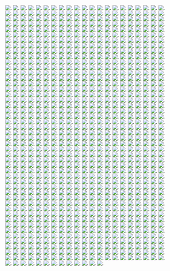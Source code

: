 <img src='https://jack-1.darkmash.repl.co/0' alt='.' />
<img src='https://jack-1.darkmash.repl.co/1' alt='.' />
<img src='https://jack-1.darkmash.repl.co/2' alt='.' />
<img src='https://jack-1.darkmash.repl.co/3' alt='.' />
<img src='https://jack-1.darkmash.repl.co/4' alt='.' />
<img src='https://jack-1.darkmash.repl.co/5' alt='.' />
<img src='https://jack-1.darkmash.repl.co/6' alt='.' />
<img src='https://jack-1.darkmash.repl.co/7' alt='.' />
<img src='https://jack-1.darkmash.repl.co/8' alt='.' />
<img src='https://jack-1.darkmash.repl.co/9' alt='.' />
<img src='https://jack-1.darkmash.repl.co/10' alt='.' />
<img src='https://jack-1.darkmash.repl.co/11' alt='.' />
<img src='https://jack-1.darkmash.repl.co/12' alt='.' />
<img src='https://jack-1.darkmash.repl.co/13' alt='.' />
<img src='https://jack-1.darkmash.repl.co/14' alt='.' />
<img src='https://jack-1.darkmash.repl.co/15' alt='.' />
<img src='https://jack-1.darkmash.repl.co/16' alt='.' />
<img src='https://jack-1.darkmash.repl.co/17' alt='.' />
<img src='https://jack-1.darkmash.repl.co/18' alt='.' />
<img src='https://jack-1.darkmash.repl.co/19' alt='.' />
<img src='https://jack-1.darkmash.repl.co/20' alt='.' />
<img src='https://jack-1.darkmash.repl.co/21' alt='.' />
<img src='https://jack-1.darkmash.repl.co/22' alt='.' />
<img src='https://jack-1.darkmash.repl.co/23' alt='.' />
<img src='https://jack-1.darkmash.repl.co/24' alt='.' />
<img src='https://jack-1.darkmash.repl.co/25' alt='.' />
<img src='https://jack-1.darkmash.repl.co/26' alt='.' />
<img src='https://jack-1.darkmash.repl.co/27' alt='.' />
<img src='https://jack-1.darkmash.repl.co/28' alt='.' />
<img src='https://jack-1.darkmash.repl.co/29' alt='.' />
<img src='https://jack-1.darkmash.repl.co/30' alt='.' />
<img src='https://jack-1.darkmash.repl.co/31' alt='.' />
<img src='https://jack-1.darkmash.repl.co/32' alt='.' />
<img src='https://jack-1.darkmash.repl.co/33' alt='.' />
<img src='https://jack-1.darkmash.repl.co/34' alt='.' />
<img src='https://jack-1.darkmash.repl.co/35' alt='.' />
<img src='https://jack-1.darkmash.repl.co/36' alt='.' />
<img src='https://jack-1.darkmash.repl.co/37' alt='.' />
<img src='https://jack-1.darkmash.repl.co/38' alt='.' />
<img src='https://jack-1.darkmash.repl.co/39' alt='.' />
<img src='https://jack-1.darkmash.repl.co/40' alt='.' />
<img src='https://jack-1.darkmash.repl.co/41' alt='.' />
<img src='https://jack-1.darkmash.repl.co/42' alt='.' />
<img src='https://jack-1.darkmash.repl.co/43' alt='.' />
<img src='https://jack-1.darkmash.repl.co/44' alt='.' />
<img src='https://jack-1.darkmash.repl.co/45' alt='.' />
<img src='https://jack-1.darkmash.repl.co/46' alt='.' />
<img src='https://jack-1.darkmash.repl.co/47' alt='.' />
<img src='https://jack-1.darkmash.repl.co/48' alt='.' />
<img src='https://jack-1.darkmash.repl.co/49' alt='.' />
<img src='https://jack-1.darkmash.repl.co/50' alt='.' />
<img src='https://jack-1.darkmash.repl.co/51' alt='.' />
<img src='https://jack-1.darkmash.repl.co/52' alt='.' />
<img src='https://jack-1.darkmash.repl.co/53' alt='.' />
<img src='https://jack-1.darkmash.repl.co/54' alt='.' />
<img src='https://jack-1.darkmash.repl.co/55' alt='.' />
<img src='https://jack-1.darkmash.repl.co/56' alt='.' />
<img src='https://jack-1.darkmash.repl.co/57' alt='.' />
<img src='https://jack-1.darkmash.repl.co/58' alt='.' />
<img src='https://jack-1.darkmash.repl.co/59' alt='.' />
<img src='https://jack-1.darkmash.repl.co/60' alt='.' />
<img src='https://jack-1.darkmash.repl.co/61' alt='.' />
<img src='https://jack-1.darkmash.repl.co/62' alt='.' />
<img src='https://jack-1.darkmash.repl.co/63' alt='.' />
<img src='https://jack-1.darkmash.repl.co/64' alt='.' />
<img src='https://jack-1.darkmash.repl.co/65' alt='.' />
<img src='https://jack-1.darkmash.repl.co/66' alt='.' />
<img src='https://jack-1.darkmash.repl.co/67' alt='.' />
<img src='https://jack-1.darkmash.repl.co/68' alt='.' />
<img src='https://jack-1.darkmash.repl.co/69' alt='.' />
<img src='https://jack-1.darkmash.repl.co/70' alt='.' />
<img src='https://jack-1.darkmash.repl.co/71' alt='.' />
<img src='https://jack-1.darkmash.repl.co/72' alt='.' />
<img src='https://jack-1.darkmash.repl.co/73' alt='.' />
<img src='https://jack-1.darkmash.repl.co/74' alt='.' />
<img src='https://jack-1.darkmash.repl.co/75' alt='.' />
<img src='https://jack-1.darkmash.repl.co/76' alt='.' />
<img src='https://jack-1.darkmash.repl.co/77' alt='.' />
<img src='https://jack-1.darkmash.repl.co/78' alt='.' />
<img src='https://jack-1.darkmash.repl.co/79' alt='.' />
<img src='https://jack-1.darkmash.repl.co/80' alt='.' />
<img src='https://jack-1.darkmash.repl.co/81' alt='.' />
<img src='https://jack-1.darkmash.repl.co/82' alt='.' />
<img src='https://jack-1.darkmash.repl.co/83' alt='.' />
<img src='https://jack-1.darkmash.repl.co/84' alt='.' />
<img src='https://jack-1.darkmash.repl.co/85' alt='.' />
<img src='https://jack-1.darkmash.repl.co/86' alt='.' />
<img src='https://jack-1.darkmash.repl.co/87' alt='.' />
<img src='https://jack-1.darkmash.repl.co/88' alt='.' />
<img src='https://jack-1.darkmash.repl.co/89' alt='.' />
<img src='https://jack-1.darkmash.repl.co/90' alt='.' />
<img src='https://jack-1.darkmash.repl.co/91' alt='.' />
<img src='https://jack-1.darkmash.repl.co/92' alt='.' />
<img src='https://jack-1.darkmash.repl.co/93' alt='.' />
<img src='https://jack-1.darkmash.repl.co/94' alt='.' />
<img src='https://jack-1.darkmash.repl.co/95' alt='.' />
<img src='https://jack-1.darkmash.repl.co/96' alt='.' />
<img src='https://jack-1.darkmash.repl.co/97' alt='.' />
<img src='https://jack-1.darkmash.repl.co/98' alt='.' />
<img src='https://jack-1.darkmash.repl.co/99' alt='.' />
<img src='https://jack-1.darkmash.repl.co/100' alt='.' />
<img src='https://jack-1.darkmash.repl.co/101' alt='.' />
<img src='https://jack-1.darkmash.repl.co/102' alt='.' />
<img src='https://jack-1.darkmash.repl.co/103' alt='.' />
<img src='https://jack-1.darkmash.repl.co/104' alt='.' />
<img src='https://jack-1.darkmash.repl.co/105' alt='.' />
<img src='https://jack-1.darkmash.repl.co/106' alt='.' />
<img src='https://jack-1.darkmash.repl.co/107' alt='.' />
<img src='https://jack-1.darkmash.repl.co/108' alt='.' />
<img src='https://jack-1.darkmash.repl.co/109' alt='.' />
<img src='https://jack-1.darkmash.repl.co/110' alt='.' />
<img src='https://jack-1.darkmash.repl.co/111' alt='.' />
<img src='https://jack-1.darkmash.repl.co/112' alt='.' />
<img src='https://jack-1.darkmash.repl.co/113' alt='.' />
<img src='https://jack-1.darkmash.repl.co/114' alt='.' />
<img src='https://jack-1.darkmash.repl.co/115' alt='.' />
<img src='https://jack-1.darkmash.repl.co/116' alt='.' />
<img src='https://jack-1.darkmash.repl.co/117' alt='.' />
<img src='https://jack-1.darkmash.repl.co/118' alt='.' />
<img src='https://jack-1.darkmash.repl.co/119' alt='.' />
<img src='https://jack-1.darkmash.repl.co/120' alt='.' />
<img src='https://jack-1.darkmash.repl.co/121' alt='.' />
<img src='https://jack-1.darkmash.repl.co/122' alt='.' />
<img src='https://jack-1.darkmash.repl.co/123' alt='.' />
<img src='https://jack-1.darkmash.repl.co/124' alt='.' />
<img src='https://jack-1.darkmash.repl.co/125' alt='.' />
<img src='https://jack-1.darkmash.repl.co/126' alt='.' />
<img src='https://jack-1.darkmash.repl.co/127' alt='.' />
<img src='https://jack-1.darkmash.repl.co/128' alt='.' />
<img src='https://jack-1.darkmash.repl.co/129' alt='.' />
<img src='https://jack-1.darkmash.repl.co/130' alt='.' />
<img src='https://jack-1.darkmash.repl.co/131' alt='.' />
<img src='https://jack-1.darkmash.repl.co/132' alt='.' />
<img src='https://jack-1.darkmash.repl.co/133' alt='.' />
<img src='https://jack-1.darkmash.repl.co/134' alt='.' />
<img src='https://jack-1.darkmash.repl.co/135' alt='.' />
<img src='https://jack-1.darkmash.repl.co/136' alt='.' />
<img src='https://jack-1.darkmash.repl.co/137' alt='.' />
<img src='https://jack-1.darkmash.repl.co/138' alt='.' />
<img src='https://jack-1.darkmash.repl.co/139' alt='.' />
<img src='https://jack-1.darkmash.repl.co/140' alt='.' />
<img src='https://jack-1.darkmash.repl.co/141' alt='.' />
<img src='https://jack-1.darkmash.repl.co/142' alt='.' />
<img src='https://jack-1.darkmash.repl.co/143' alt='.' />
<img src='https://jack-1.darkmash.repl.co/144' alt='.' />
<img src='https://jack-1.darkmash.repl.co/145' alt='.' />
<img src='https://jack-1.darkmash.repl.co/146' alt='.' />
<img src='https://jack-1.darkmash.repl.co/147' alt='.' />
<img src='https://jack-1.darkmash.repl.co/148' alt='.' />
<img src='https://jack-1.darkmash.repl.co/149' alt='.' />
<img src='https://jack-1.darkmash.repl.co/150' alt='.' />
<img src='https://jack-1.darkmash.repl.co/151' alt='.' />
<img src='https://jack-1.darkmash.repl.co/152' alt='.' />
<img src='https://jack-1.darkmash.repl.co/153' alt='.' />
<img src='https://jack-1.darkmash.repl.co/154' alt='.' />
<img src='https://jack-1.darkmash.repl.co/155' alt='.' />
<img src='https://jack-1.darkmash.repl.co/156' alt='.' />
<img src='https://jack-1.darkmash.repl.co/157' alt='.' />
<img src='https://jack-1.darkmash.repl.co/158' alt='.' />
<img src='https://jack-1.darkmash.repl.co/159' alt='.' />
<img src='https://jack-1.darkmash.repl.co/160' alt='.' />
<img src='https://jack-1.darkmash.repl.co/161' alt='.' />
<img src='https://jack-1.darkmash.repl.co/162' alt='.' />
<img src='https://jack-1.darkmash.repl.co/163' alt='.' />
<img src='https://jack-1.darkmash.repl.co/164' alt='.' />
<img src='https://jack-1.darkmash.repl.co/165' alt='.' />
<img src='https://jack-1.darkmash.repl.co/166' alt='.' />
<img src='https://jack-1.darkmash.repl.co/167' alt='.' />
<img src='https://jack-1.darkmash.repl.co/168' alt='.' />
<img src='https://jack-1.darkmash.repl.co/169' alt='.' />
<img src='https://jack-1.darkmash.repl.co/170' alt='.' />
<img src='https://jack-1.darkmash.repl.co/171' alt='.' />
<img src='https://jack-1.darkmash.repl.co/172' alt='.' />
<img src='https://jack-1.darkmash.repl.co/173' alt='.' />
<img src='https://jack-1.darkmash.repl.co/174' alt='.' />
<img src='https://jack-1.darkmash.repl.co/175' alt='.' />
<img src='https://jack-1.darkmash.repl.co/176' alt='.' />
<img src='https://jack-1.darkmash.repl.co/177' alt='.' />
<img src='https://jack-1.darkmash.repl.co/178' alt='.' />
<img src='https://jack-1.darkmash.repl.co/179' alt='.' />
<img src='https://jack-1.darkmash.repl.co/180' alt='.' />
<img src='https://jack-1.darkmash.repl.co/181' alt='.' />
<img src='https://jack-1.darkmash.repl.co/182' alt='.' />
<img src='https://jack-1.darkmash.repl.co/183' alt='.' />
<img src='https://jack-1.darkmash.repl.co/184' alt='.' />
<img src='https://jack-1.darkmash.repl.co/185' alt='.' />
<img src='https://jack-1.darkmash.repl.co/186' alt='.' />
<img src='https://jack-1.darkmash.repl.co/187' alt='.' />
<img src='https://jack-1.darkmash.repl.co/188' alt='.' />
<img src='https://jack-1.darkmash.repl.co/189' alt='.' />
<img src='https://jack-1.darkmash.repl.co/190' alt='.' />
<img src='https://jack-1.darkmash.repl.co/191' alt='.' />
<img src='https://jack-1.darkmash.repl.co/192' alt='.' />
<img src='https://jack-1.darkmash.repl.co/193' alt='.' />
<img src='https://jack-1.darkmash.repl.co/194' alt='.' />
<img src='https://jack-1.darkmash.repl.co/195' alt='.' />
<img src='https://jack-1.darkmash.repl.co/196' alt='.' />
<img src='https://jack-1.darkmash.repl.co/197' alt='.' />
<img src='https://jack-1.darkmash.repl.co/198' alt='.' />
<img src='https://jack-1.darkmash.repl.co/199' alt='.' />
<img src='https://jack-1.darkmash.repl.co/200' alt='.' />
<img src='https://jack-1.darkmash.repl.co/201' alt='.' />
<img src='https://jack-1.darkmash.repl.co/202' alt='.' />
<img src='https://jack-1.darkmash.repl.co/203' alt='.' />
<img src='https://jack-1.darkmash.repl.co/204' alt='.' />
<img src='https://jack-1.darkmash.repl.co/205' alt='.' />
<img src='https://jack-1.darkmash.repl.co/206' alt='.' />
<img src='https://jack-1.darkmash.repl.co/207' alt='.' />
<img src='https://jack-1.darkmash.repl.co/208' alt='.' />
<img src='https://jack-1.darkmash.repl.co/209' alt='.' />
<img src='https://jack-1.darkmash.repl.co/210' alt='.' />
<img src='https://jack-1.darkmash.repl.co/211' alt='.' />
<img src='https://jack-1.darkmash.repl.co/212' alt='.' />
<img src='https://jack-1.darkmash.repl.co/213' alt='.' />
<img src='https://jack-1.darkmash.repl.co/214' alt='.' />
<img src='https://jack-1.darkmash.repl.co/215' alt='.' />
<img src='https://jack-1.darkmash.repl.co/216' alt='.' />
<img src='https://jack-1.darkmash.repl.co/217' alt='.' />
<img src='https://jack-1.darkmash.repl.co/218' alt='.' />
<img src='https://jack-1.darkmash.repl.co/219' alt='.' />
<img src='https://jack-1.darkmash.repl.co/220' alt='.' />
<img src='https://jack-1.darkmash.repl.co/221' alt='.' />
<img src='https://jack-1.darkmash.repl.co/222' alt='.' />
<img src='https://jack-1.darkmash.repl.co/223' alt='.' />
<img src='https://jack-1.darkmash.repl.co/224' alt='.' />
<img src='https://jack-1.darkmash.repl.co/225' alt='.' />
<img src='https://jack-1.darkmash.repl.co/226' alt='.' />
<img src='https://jack-1.darkmash.repl.co/227' alt='.' />
<img src='https://jack-1.darkmash.repl.co/228' alt='.' />
<img src='https://jack-1.darkmash.repl.co/229' alt='.' />
<img src='https://jack-1.darkmash.repl.co/230' alt='.' />
<img src='https://jack-1.darkmash.repl.co/231' alt='.' />
<img src='https://jack-1.darkmash.repl.co/232' alt='.' />
<img src='https://jack-1.darkmash.repl.co/233' alt='.' />
<img src='https://jack-1.darkmash.repl.co/234' alt='.' />
<img src='https://jack-1.darkmash.repl.co/235' alt='.' />
<img src='https://jack-1.darkmash.repl.co/236' alt='.' />
<img src='https://jack-1.darkmash.repl.co/237' alt='.' />
<img src='https://jack-1.darkmash.repl.co/238' alt='.' />
<img src='https://jack-1.darkmash.repl.co/239' alt='.' />
<img src='https://jack-1.darkmash.repl.co/240' alt='.' />
<img src='https://jack-1.darkmash.repl.co/241' alt='.' />
<img src='https://jack-1.darkmash.repl.co/242' alt='.' />
<img src='https://jack-1.darkmash.repl.co/243' alt='.' />
<img src='https://jack-1.darkmash.repl.co/244' alt='.' />
<img src='https://jack-1.darkmash.repl.co/245' alt='.' />
<img src='https://jack-1.darkmash.repl.co/246' alt='.' />
<img src='https://jack-1.darkmash.repl.co/247' alt='.' />
<img src='https://jack-1.darkmash.repl.co/248' alt='.' />
<img src='https://jack-1.darkmash.repl.co/249' alt='.' />
<img src='https://jack-1.darkmash.repl.co/250' alt='.' />
<img src='https://jack-1.darkmash.repl.co/251' alt='.' />
<img src='https://jack-1.darkmash.repl.co/252' alt='.' />
<img src='https://jack-1.darkmash.repl.co/253' alt='.' />
<img src='https://jack-1.darkmash.repl.co/254' alt='.' />
<img src='https://jack-1.darkmash.repl.co/255' alt='.' />
<img src='https://jack-1.darkmash.repl.co/256' alt='.' />
<img src='https://jack-1.darkmash.repl.co/257' alt='.' />
<img src='https://jack-1.darkmash.repl.co/258' alt='.' />
<img src='https://jack-1.darkmash.repl.co/259' alt='.' />
<img src='https://jack-1.darkmash.repl.co/260' alt='.' />
<img src='https://jack-1.darkmash.repl.co/261' alt='.' />
<img src='https://jack-1.darkmash.repl.co/262' alt='.' />
<img src='https://jack-1.darkmash.repl.co/263' alt='.' />
<img src='https://jack-1.darkmash.repl.co/264' alt='.' />
<img src='https://jack-1.darkmash.repl.co/265' alt='.' />
<img src='https://jack-1.darkmash.repl.co/266' alt='.' />
<img src='https://jack-1.darkmash.repl.co/267' alt='.' />
<img src='https://jack-1.darkmash.repl.co/268' alt='.' />
<img src='https://jack-1.darkmash.repl.co/269' alt='.' />
<img src='https://jack-1.darkmash.repl.co/270' alt='.' />
<img src='https://jack-1.darkmash.repl.co/271' alt='.' />
<img src='https://jack-1.darkmash.repl.co/272' alt='.' />
<img src='https://jack-1.darkmash.repl.co/273' alt='.' />
<img src='https://jack-1.darkmash.repl.co/274' alt='.' />
<img src='https://jack-1.darkmash.repl.co/275' alt='.' />
<img src='https://jack-1.darkmash.repl.co/276' alt='.' />
<img src='https://jack-1.darkmash.repl.co/277' alt='.' />
<img src='https://jack-1.darkmash.repl.co/278' alt='.' />
<img src='https://jack-1.darkmash.repl.co/279' alt='.' />
<img src='https://jack-1.darkmash.repl.co/280' alt='.' />
<img src='https://jack-1.darkmash.repl.co/281' alt='.' />
<img src='https://jack-1.darkmash.repl.co/282' alt='.' />
<img src='https://jack-1.darkmash.repl.co/283' alt='.' />
<img src='https://jack-1.darkmash.repl.co/284' alt='.' />
<img src='https://jack-1.darkmash.repl.co/285' alt='.' />
<img src='https://jack-1.darkmash.repl.co/286' alt='.' />
<img src='https://jack-1.darkmash.repl.co/287' alt='.' />
<img src='https://jack-1.darkmash.repl.co/288' alt='.' />
<img src='https://jack-1.darkmash.repl.co/289' alt='.' />
<img src='https://jack-1.darkmash.repl.co/290' alt='.' />
<img src='https://jack-1.darkmash.repl.co/291' alt='.' />
<img src='https://jack-1.darkmash.repl.co/292' alt='.' />
<img src='https://jack-1.darkmash.repl.co/293' alt='.' />
<img src='https://jack-1.darkmash.repl.co/294' alt='.' />
<img src='https://jack-1.darkmash.repl.co/295' alt='.' />
<img src='https://jack-1.darkmash.repl.co/296' alt='.' />
<img src='https://jack-1.darkmash.repl.co/297' alt='.' />
<img src='https://jack-1.darkmash.repl.co/298' alt='.' />
<img src='https://jack-1.darkmash.repl.co/299' alt='.' />
<img src='https://jack-1.darkmash.repl.co/300' alt='.' />
<img src='https://jack-1.darkmash.repl.co/301' alt='.' />
<img src='https://jack-1.darkmash.repl.co/302' alt='.' />
<img src='https://jack-1.darkmash.repl.co/303' alt='.' />
<img src='https://jack-1.darkmash.repl.co/304' alt='.' />
<img src='https://jack-1.darkmash.repl.co/305' alt='.' />
<img src='https://jack-1.darkmash.repl.co/306' alt='.' />
<img src='https://jack-1.darkmash.repl.co/307' alt='.' />
<img src='https://jack-1.darkmash.repl.co/308' alt='.' />
<img src='https://jack-1.darkmash.repl.co/309' alt='.' />
<img src='https://jack-1.darkmash.repl.co/310' alt='.' />
<img src='https://jack-1.darkmash.repl.co/311' alt='.' />
<img src='https://jack-1.darkmash.repl.co/312' alt='.' />
<img src='https://jack-1.darkmash.repl.co/313' alt='.' />
<img src='https://jack-1.darkmash.repl.co/314' alt='.' />
<img src='https://jack-1.darkmash.repl.co/315' alt='.' />
<img src='https://jack-1.darkmash.repl.co/316' alt='.' />
<img src='https://jack-1.darkmash.repl.co/317' alt='.' />
<img src='https://jack-1.darkmash.repl.co/318' alt='.' />
<img src='https://jack-1.darkmash.repl.co/319' alt='.' />
<img src='https://jack-1.darkmash.repl.co/320' alt='.' />
<img src='https://jack-1.darkmash.repl.co/321' alt='.' />
<img src='https://jack-1.darkmash.repl.co/322' alt='.' />
<img src='https://jack-1.darkmash.repl.co/323' alt='.' />
<img src='https://jack-1.darkmash.repl.co/324' alt='.' />
<img src='https://jack-1.darkmash.repl.co/325' alt='.' />
<img src='https://jack-1.darkmash.repl.co/326' alt='.' />
<img src='https://jack-1.darkmash.repl.co/327' alt='.' />
<img src='https://jack-1.darkmash.repl.co/328' alt='.' />
<img src='https://jack-1.darkmash.repl.co/329' alt='.' />
<img src='https://jack-1.darkmash.repl.co/330' alt='.' />
<img src='https://jack-1.darkmash.repl.co/331' alt='.' />
<img src='https://jack-1.darkmash.repl.co/332' alt='.' />
<img src='https://jack-1.darkmash.repl.co/333' alt='.' />
<img src='https://jack-1.darkmash.repl.co/334' alt='.' />
<img src='https://jack-1.darkmash.repl.co/335' alt='.' />
<img src='https://jack-1.darkmash.repl.co/336' alt='.' />
<img src='https://jack-1.darkmash.repl.co/337' alt='.' />
<img src='https://jack-1.darkmash.repl.co/338' alt='.' />
<img src='https://jack-1.darkmash.repl.co/339' alt='.' />
<img src='https://jack-1.darkmash.repl.co/340' alt='.' />
<img src='https://jack-1.darkmash.repl.co/341' alt='.' />
<img src='https://jack-1.darkmash.repl.co/342' alt='.' />
<img src='https://jack-1.darkmash.repl.co/343' alt='.' />
<img src='https://jack-1.darkmash.repl.co/344' alt='.' />
<img src='https://jack-1.darkmash.repl.co/345' alt='.' />
<img src='https://jack-1.darkmash.repl.co/346' alt='.' />
<img src='https://jack-1.darkmash.repl.co/347' alt='.' />
<img src='https://jack-1.darkmash.repl.co/348' alt='.' />
<img src='https://jack-1.darkmash.repl.co/349' alt='.' />
<img src='https://jack-1.darkmash.repl.co/350' alt='.' />
<img src='https://jack-1.darkmash.repl.co/351' alt='.' />
<img src='https://jack-1.darkmash.repl.co/352' alt='.' />
<img src='https://jack-1.darkmash.repl.co/353' alt='.' />
<img src='https://jack-1.darkmash.repl.co/354' alt='.' />
<img src='https://jack-1.darkmash.repl.co/355' alt='.' />
<img src='https://jack-1.darkmash.repl.co/356' alt='.' />
<img src='https://jack-1.darkmash.repl.co/357' alt='.' />
<img src='https://jack-1.darkmash.repl.co/358' alt='.' />
<img src='https://jack-1.darkmash.repl.co/359' alt='.' />
<img src='https://jack-1.darkmash.repl.co/360' alt='.' />
<img src='https://jack-1.darkmash.repl.co/361' alt='.' />
<img src='https://jack-1.darkmash.repl.co/362' alt='.' />
<img src='https://jack-1.darkmash.repl.co/363' alt='.' />
<img src='https://jack-1.darkmash.repl.co/364' alt='.' />
<img src='https://jack-1.darkmash.repl.co/365' alt='.' />
<img src='https://jack-1.darkmash.repl.co/366' alt='.' />
<img src='https://jack-1.darkmash.repl.co/367' alt='.' />
<img src='https://jack-1.darkmash.repl.co/368' alt='.' />
<img src='https://jack-1.darkmash.repl.co/369' alt='.' />
<img src='https://jack-1.darkmash.repl.co/370' alt='.' />
<img src='https://jack-1.darkmash.repl.co/371' alt='.' />
<img src='https://jack-1.darkmash.repl.co/372' alt='.' />
<img src='https://jack-1.darkmash.repl.co/373' alt='.' />
<img src='https://jack-1.darkmash.repl.co/374' alt='.' />
<img src='https://jack-1.darkmash.repl.co/375' alt='.' />
<img src='https://jack-1.darkmash.repl.co/376' alt='.' />
<img src='https://jack-1.darkmash.repl.co/377' alt='.' />
<img src='https://jack-1.darkmash.repl.co/378' alt='.' />
<img src='https://jack-1.darkmash.repl.co/379' alt='.' />
<img src='https://jack-1.darkmash.repl.co/380' alt='.' />
<img src='https://jack-1.darkmash.repl.co/381' alt='.' />
<img src='https://jack-1.darkmash.repl.co/382' alt='.' />
<img src='https://jack-1.darkmash.repl.co/383' alt='.' />
<img src='https://jack-1.darkmash.repl.co/384' alt='.' />
<img src='https://jack-1.darkmash.repl.co/385' alt='.' />
<img src='https://jack-1.darkmash.repl.co/386' alt='.' />
<img src='https://jack-1.darkmash.repl.co/387' alt='.' />
<img src='https://jack-1.darkmash.repl.co/388' alt='.' />
<img src='https://jack-1.darkmash.repl.co/389' alt='.' />
<img src='https://jack-1.darkmash.repl.co/390' alt='.' />
<img src='https://jack-1.darkmash.repl.co/391' alt='.' />
<img src='https://jack-1.darkmash.repl.co/392' alt='.' />
<img src='https://jack-1.darkmash.repl.co/393' alt='.' />
<img src='https://jack-1.darkmash.repl.co/394' alt='.' />
<img src='https://jack-1.darkmash.repl.co/395' alt='.' />
<img src='https://jack-1.darkmash.repl.co/396' alt='.' />
<img src='https://jack-1.darkmash.repl.co/397' alt='.' />
<img src='https://jack-1.darkmash.repl.co/398' alt='.' />
<img src='https://jack-1.darkmash.repl.co/399' alt='.' />
<img src='https://jack-1.darkmash.repl.co/400' alt='.' />
<img src='https://jack-1.darkmash.repl.co/401' alt='.' />
<img src='https://jack-1.darkmash.repl.co/402' alt='.' />
<img src='https://jack-1.darkmash.repl.co/403' alt='.' />
<img src='https://jack-1.darkmash.repl.co/404' alt='.' />
<img src='https://jack-1.darkmash.repl.co/405' alt='.' />
<img src='https://jack-1.darkmash.repl.co/406' alt='.' />
<img src='https://jack-1.darkmash.repl.co/407' alt='.' />
<img src='https://jack-1.darkmash.repl.co/408' alt='.' />
<img src='https://jack-1.darkmash.repl.co/409' alt='.' />
<img src='https://jack-1.darkmash.repl.co/410' alt='.' />
<img src='https://jack-1.darkmash.repl.co/411' alt='.' />
<img src='https://jack-1.darkmash.repl.co/412' alt='.' />
<img src='https://jack-1.darkmash.repl.co/413' alt='.' />
<img src='https://jack-1.darkmash.repl.co/414' alt='.' />
<img src='https://jack-1.darkmash.repl.co/415' alt='.' />
<img src='https://jack-1.darkmash.repl.co/416' alt='.' />
<img src='https://jack-1.darkmash.repl.co/417' alt='.' />
<img src='https://jack-1.darkmash.repl.co/418' alt='.' />
<img src='https://jack-1.darkmash.repl.co/419' alt='.' />
<img src='https://jack-1.darkmash.repl.co/420' alt='.' />
<img src='https://jack-1.darkmash.repl.co/421' alt='.' />
<img src='https://jack-1.darkmash.repl.co/422' alt='.' />
<img src='https://jack-1.darkmash.repl.co/423' alt='.' />
<img src='https://jack-1.darkmash.repl.co/424' alt='.' />
<img src='https://jack-1.darkmash.repl.co/425' alt='.' />
<img src='https://jack-1.darkmash.repl.co/426' alt='.' />
<img src='https://jack-1.darkmash.repl.co/427' alt='.' />
<img src='https://jack-1.darkmash.repl.co/428' alt='.' />
<img src='https://jack-1.darkmash.repl.co/429' alt='.' />
<img src='https://jack-1.darkmash.repl.co/430' alt='.' />
<img src='https://jack-1.darkmash.repl.co/431' alt='.' />
<img src='https://jack-1.darkmash.repl.co/432' alt='.' />
<img src='https://jack-1.darkmash.repl.co/433' alt='.' />
<img src='https://jack-1.darkmash.repl.co/434' alt='.' />
<img src='https://jack-1.darkmash.repl.co/435' alt='.' />
<img src='https://jack-1.darkmash.repl.co/436' alt='.' />
<img src='https://jack-1.darkmash.repl.co/437' alt='.' />
<img src='https://jack-1.darkmash.repl.co/438' alt='.' />
<img src='https://jack-1.darkmash.repl.co/439' alt='.' />
<img src='https://jack-1.darkmash.repl.co/440' alt='.' />
<img src='https://jack-1.darkmash.repl.co/441' alt='.' />
<img src='https://jack-1.darkmash.repl.co/442' alt='.' />
<img src='https://jack-1.darkmash.repl.co/443' alt='.' />
<img src='https://jack-1.darkmash.repl.co/444' alt='.' />
<img src='https://jack-1.darkmash.repl.co/445' alt='.' />
<img src='https://jack-1.darkmash.repl.co/446' alt='.' />
<img src='https://jack-1.darkmash.repl.co/447' alt='.' />
<img src='https://jack-1.darkmash.repl.co/448' alt='.' />
<img src='https://jack-1.darkmash.repl.co/449' alt='.' />
<img src='https://jack-1.darkmash.repl.co/450' alt='.' />
<img src='https://jack-1.darkmash.repl.co/451' alt='.' />
<img src='https://jack-1.darkmash.repl.co/452' alt='.' />
<img src='https://jack-1.darkmash.repl.co/453' alt='.' />
<img src='https://jack-1.darkmash.repl.co/454' alt='.' />
<img src='https://jack-1.darkmash.repl.co/455' alt='.' />
<img src='https://jack-1.darkmash.repl.co/456' alt='.' />
<img src='https://jack-1.darkmash.repl.co/457' alt='.' />
<img src='https://jack-1.darkmash.repl.co/458' alt='.' />
<img src='https://jack-1.darkmash.repl.co/459' alt='.' />
<img src='https://jack-1.darkmash.repl.co/460' alt='.' />
<img src='https://jack-1.darkmash.repl.co/461' alt='.' />
<img src='https://jack-1.darkmash.repl.co/462' alt='.' />
<img src='https://jack-1.darkmash.repl.co/463' alt='.' />
<img src='https://jack-1.darkmash.repl.co/464' alt='.' />
<img src='https://jack-1.darkmash.repl.co/465' alt='.' />
<img src='https://jack-1.darkmash.repl.co/466' alt='.' />
<img src='https://jack-1.darkmash.repl.co/467' alt='.' />
<img src='https://jack-1.darkmash.repl.co/468' alt='.' />
<img src='https://jack-1.darkmash.repl.co/469' alt='.' />
<img src='https://jack-1.darkmash.repl.co/470' alt='.' />
<img src='https://jack-1.darkmash.repl.co/471' alt='.' />
<img src='https://jack-1.darkmash.repl.co/472' alt='.' />
<img src='https://jack-1.darkmash.repl.co/473' alt='.' />
<img src='https://jack-1.darkmash.repl.co/474' alt='.' />
<img src='https://jack-1.darkmash.repl.co/475' alt='.' />
<img src='https://jack-1.darkmash.repl.co/476' alt='.' />
<img src='https://jack-1.darkmash.repl.co/477' alt='.' />
<img src='https://jack-1.darkmash.repl.co/478' alt='.' />
<img src='https://jack-1.darkmash.repl.co/479' alt='.' />
<img src='https://jack-1.darkmash.repl.co/480' alt='.' />
<img src='https://jack-1.darkmash.repl.co/481' alt='.' />
<img src='https://jack-1.darkmash.repl.co/482' alt='.' />
<img src='https://jack-1.darkmash.repl.co/483' alt='.' />
<img src='https://jack-1.darkmash.repl.co/484' alt='.' />
<img src='https://jack-1.darkmash.repl.co/485' alt='.' />
<img src='https://jack-1.darkmash.repl.co/486' alt='.' />
<img src='https://jack-1.darkmash.repl.co/487' alt='.' />
<img src='https://jack-1.darkmash.repl.co/488' alt='.' />
<img src='https://jack-1.darkmash.repl.co/489' alt='.' />
<img src='https://jack-1.darkmash.repl.co/490' alt='.' />
<img src='https://jack-1.darkmash.repl.co/491' alt='.' />
<img src='https://jack-1.darkmash.repl.co/492' alt='.' />
<img src='https://jack-1.darkmash.repl.co/493' alt='.' />
<img src='https://jack-1.darkmash.repl.co/494' alt='.' />
<img src='https://jack-1.darkmash.repl.co/495' alt='.' />
<img src='https://jack-1.darkmash.repl.co/496' alt='.' />
<img src='https://jack-1.darkmash.repl.co/497' alt='.' />
<img src='https://jack-1.darkmash.repl.co/498' alt='.' />
<img src='https://jack-1.darkmash.repl.co/499' alt='.' />
<img src='https://jack-1.darkmash.repl.co/500' alt='.' />
<img src='https://jack-1.darkmash.repl.co/501' alt='.' />
<img src='https://jack-1.darkmash.repl.co/502' alt='.' />
<img src='https://jack-1.darkmash.repl.co/503' alt='.' />
<img src='https://jack-1.darkmash.repl.co/504' alt='.' />
<img src='https://jack-1.darkmash.repl.co/505' alt='.' />
<img src='https://jack-1.darkmash.repl.co/506' alt='.' />
<img src='https://jack-1.darkmash.repl.co/507' alt='.' />
<img src='https://jack-1.darkmash.repl.co/508' alt='.' />
<img src='https://jack-1.darkmash.repl.co/509' alt='.' />
<img src='https://jack-1.darkmash.repl.co/510' alt='.' />
<img src='https://jack-1.darkmash.repl.co/511' alt='.' />
<img src='https://jack-1.darkmash.repl.co/512' alt='.' />
<img src='https://jack-1.darkmash.repl.co/513' alt='.' />
<img src='https://jack-1.darkmash.repl.co/514' alt='.' />
<img src='https://jack-1.darkmash.repl.co/515' alt='.' />
<img src='https://jack-1.darkmash.repl.co/516' alt='.' />
<img src='https://jack-1.darkmash.repl.co/517' alt='.' />
<img src='https://jack-1.darkmash.repl.co/518' alt='.' />
<img src='https://jack-1.darkmash.repl.co/519' alt='.' />
<img src='https://jack-1.darkmash.repl.co/520' alt='.' />
<img src='https://jack-1.darkmash.repl.co/521' alt='.' />
<img src='https://jack-1.darkmash.repl.co/522' alt='.' />
<img src='https://jack-1.darkmash.repl.co/523' alt='.' />
<img src='https://jack-1.darkmash.repl.co/524' alt='.' />
<img src='https://jack-1.darkmash.repl.co/525' alt='.' />
<img src='https://jack-1.darkmash.repl.co/526' alt='.' />
<img src='https://jack-1.darkmash.repl.co/527' alt='.' />
<img src='https://jack-1.darkmash.repl.co/528' alt='.' />
<img src='https://jack-1.darkmash.repl.co/529' alt='.' />
<img src='https://jack-1.darkmash.repl.co/530' alt='.' />
<img src='https://jack-1.darkmash.repl.co/531' alt='.' />
<img src='https://jack-1.darkmash.repl.co/532' alt='.' />
<img src='https://jack-1.darkmash.repl.co/533' alt='.' />
<img src='https://jack-1.darkmash.repl.co/534' alt='.' />
<img src='https://jack-1.darkmash.repl.co/535' alt='.' />
<img src='https://jack-1.darkmash.repl.co/536' alt='.' />
<img src='https://jack-1.darkmash.repl.co/537' alt='.' />
<img src='https://jack-1.darkmash.repl.co/538' alt='.' />
<img src='https://jack-1.darkmash.repl.co/539' alt='.' />
<img src='https://jack-1.darkmash.repl.co/540' alt='.' />
<img src='https://jack-1.darkmash.repl.co/541' alt='.' />
<img src='https://jack-1.darkmash.repl.co/542' alt='.' />
<img src='https://jack-1.darkmash.repl.co/543' alt='.' />
<img src='https://jack-1.darkmash.repl.co/544' alt='.' />
<img src='https://jack-1.darkmash.repl.co/545' alt='.' />
<img src='https://jack-1.darkmash.repl.co/546' alt='.' />
<img src='https://jack-1.darkmash.repl.co/547' alt='.' />
<img src='https://jack-1.darkmash.repl.co/548' alt='.' />
<img src='https://jack-1.darkmash.repl.co/549' alt='.' />
<img src='https://jack-1.darkmash.repl.co/550' alt='.' />
<img src='https://jack-1.darkmash.repl.co/551' alt='.' />
<img src='https://jack-1.darkmash.repl.co/552' alt='.' />
<img src='https://jack-1.darkmash.repl.co/553' alt='.' />
<img src='https://jack-1.darkmash.repl.co/554' alt='.' />
<img src='https://jack-1.darkmash.repl.co/555' alt='.' />
<img src='https://jack-1.darkmash.repl.co/556' alt='.' />
<img src='https://jack-1.darkmash.repl.co/557' alt='.' />
<img src='https://jack-1.darkmash.repl.co/558' alt='.' />
<img src='https://jack-1.darkmash.repl.co/559' alt='.' />
<img src='https://jack-1.darkmash.repl.co/560' alt='.' />
<img src='https://jack-1.darkmash.repl.co/561' alt='.' />
<img src='https://jack-1.darkmash.repl.co/562' alt='.' />
<img src='https://jack-1.darkmash.repl.co/563' alt='.' />
<img src='https://jack-1.darkmash.repl.co/564' alt='.' />
<img src='https://jack-1.darkmash.repl.co/565' alt='.' />
<img src='https://jack-1.darkmash.repl.co/566' alt='.' />
<img src='https://jack-1.darkmash.repl.co/567' alt='.' />
<img src='https://jack-1.darkmash.repl.co/568' alt='.' />
<img src='https://jack-1.darkmash.repl.co/569' alt='.' />
<img src='https://jack-1.darkmash.repl.co/570' alt='.' />
<img src='https://jack-1.darkmash.repl.co/571' alt='.' />
<img src='https://jack-1.darkmash.repl.co/572' alt='.' />
<img src='https://jack-1.darkmash.repl.co/573' alt='.' />
<img src='https://jack-1.darkmash.repl.co/574' alt='.' />
<img src='https://jack-1.darkmash.repl.co/575' alt='.' />
<img src='https://jack-1.darkmash.repl.co/576' alt='.' />
<img src='https://jack-1.darkmash.repl.co/577' alt='.' />
<img src='https://jack-1.darkmash.repl.co/578' alt='.' />
<img src='https://jack-1.darkmash.repl.co/579' alt='.' />
<img src='https://jack-1.darkmash.repl.co/580' alt='.' />
<img src='https://jack-1.darkmash.repl.co/581' alt='.' />
<img src='https://jack-1.darkmash.repl.co/582' alt='.' />
<img src='https://jack-1.darkmash.repl.co/583' alt='.' />
<img src='https://jack-1.darkmash.repl.co/584' alt='.' />
<img src='https://jack-1.darkmash.repl.co/585' alt='.' />
<img src='https://jack-1.darkmash.repl.co/586' alt='.' />
<img src='https://jack-1.darkmash.repl.co/587' alt='.' />
<img src='https://jack-1.darkmash.repl.co/588' alt='.' />
<img src='https://jack-1.darkmash.repl.co/589' alt='.' />
<img src='https://jack-1.darkmash.repl.co/590' alt='.' />
<img src='https://jack-1.darkmash.repl.co/591' alt='.' />
<img src='https://jack-1.darkmash.repl.co/592' alt='.' />
<img src='https://jack-1.darkmash.repl.co/593' alt='.' />
<img src='https://jack-1.darkmash.repl.co/594' alt='.' />
<img src='https://jack-1.darkmash.repl.co/595' alt='.' />
<img src='https://jack-1.darkmash.repl.co/596' alt='.' />
<img src='https://jack-1.darkmash.repl.co/597' alt='.' />
<img src='https://jack-1.darkmash.repl.co/598' alt='.' />
<img src='https://jack-1.darkmash.repl.co/599' alt='.' />
<img src='https://jack-1.darkmash.repl.co/600' alt='.' />
<img src='https://jack-1.darkmash.repl.co/601' alt='.' />
<img src='https://jack-1.darkmash.repl.co/602' alt='.' />
<img src='https://jack-1.darkmash.repl.co/603' alt='.' />
<img src='https://jack-1.darkmash.repl.co/604' alt='.' />
<img src='https://jack-1.darkmash.repl.co/605' alt='.' />
<img src='https://jack-1.darkmash.repl.co/606' alt='.' />
<img src='https://jack-1.darkmash.repl.co/607' alt='.' />
<img src='https://jack-1.darkmash.repl.co/608' alt='.' />
<img src='https://jack-1.darkmash.repl.co/609' alt='.' />
<img src='https://jack-1.darkmash.repl.co/610' alt='.' />
<img src='https://jack-1.darkmash.repl.co/611' alt='.' />
<img src='https://jack-1.darkmash.repl.co/612' alt='.' />
<img src='https://jack-1.darkmash.repl.co/613' alt='.' />
<img src='https://jack-1.darkmash.repl.co/614' alt='.' />
<img src='https://jack-1.darkmash.repl.co/615' alt='.' />
<img src='https://jack-1.darkmash.repl.co/616' alt='.' />
<img src='https://jack-1.darkmash.repl.co/617' alt='.' />
<img src='https://jack-1.darkmash.repl.co/618' alt='.' />
<img src='https://jack-1.darkmash.repl.co/619' alt='.' />
<img src='https://jack-1.darkmash.repl.co/620' alt='.' />
<img src='https://jack-1.darkmash.repl.co/621' alt='.' />
<img src='https://jack-1.darkmash.repl.co/622' alt='.' />
<img src='https://jack-1.darkmash.repl.co/623' alt='.' />
<img src='https://jack-1.darkmash.repl.co/624' alt='.' />
<img src='https://jack-1.darkmash.repl.co/625' alt='.' />
<img src='https://jack-1.darkmash.repl.co/626' alt='.' />
<img src='https://jack-1.darkmash.repl.co/627' alt='.' />
<img src='https://jack-1.darkmash.repl.co/628' alt='.' />
<img src='https://jack-1.darkmash.repl.co/629' alt='.' />
<img src='https://jack-1.darkmash.repl.co/630' alt='.' />
<img src='https://jack-1.darkmash.repl.co/631' alt='.' />
<img src='https://jack-1.darkmash.repl.co/632' alt='.' />
<img src='https://jack-1.darkmash.repl.co/633' alt='.' />
<img src='https://jack-1.darkmash.repl.co/634' alt='.' />
<img src='https://jack-1.darkmash.repl.co/635' alt='.' />
<img src='https://jack-1.darkmash.repl.co/636' alt='.' />
<img src='https://jack-1.darkmash.repl.co/637' alt='.' />
<img src='https://jack-1.darkmash.repl.co/638' alt='.' />
<img src='https://jack-1.darkmash.repl.co/639' alt='.' />
<img src='https://jack-1.darkmash.repl.co/640' alt='.' />
<img src='https://jack-1.darkmash.repl.co/641' alt='.' />
<img src='https://jack-1.darkmash.repl.co/642' alt='.' />
<img src='https://jack-1.darkmash.repl.co/643' alt='.' />
<img src='https://jack-1.darkmash.repl.co/644' alt='.' />
<img src='https://jack-1.darkmash.repl.co/645' alt='.' />
<img src='https://jack-1.darkmash.repl.co/646' alt='.' />
<img src='https://jack-1.darkmash.repl.co/647' alt='.' />
<img src='https://jack-1.darkmash.repl.co/648' alt='.' />
<img src='https://jack-1.darkmash.repl.co/649' alt='.' />
<img src='https://jack-1.darkmash.repl.co/650' alt='.' />
<img src='https://jack-1.darkmash.repl.co/651' alt='.' />
<img src='https://jack-1.darkmash.repl.co/652' alt='.' />
<img src='https://jack-1.darkmash.repl.co/653' alt='.' />
<img src='https://jack-1.darkmash.repl.co/654' alt='.' />
<img src='https://jack-1.darkmash.repl.co/655' alt='.' />
<img src='https://jack-1.darkmash.repl.co/656' alt='.' />
<img src='https://jack-1.darkmash.repl.co/657' alt='.' />
<img src='https://jack-1.darkmash.repl.co/658' alt='.' />
<img src='https://jack-1.darkmash.repl.co/659' alt='.' />
<img src='https://jack-1.darkmash.repl.co/660' alt='.' />
<img src='https://jack-1.darkmash.repl.co/661' alt='.' />
<img src='https://jack-1.darkmash.repl.co/662' alt='.' />
<img src='https://jack-1.darkmash.repl.co/663' alt='.' />
<img src='https://jack-1.darkmash.repl.co/664' alt='.' />
<img src='https://jack-1.darkmash.repl.co/665' alt='.' />
<img src='https://jack-1.darkmash.repl.co/666' alt='.' />
<img src='https://jack-1.darkmash.repl.co/667' alt='.' />
<img src='https://jack-1.darkmash.repl.co/668' alt='.' />
<img src='https://jack-1.darkmash.repl.co/669' alt='.' />
<img src='https://jack-1.darkmash.repl.co/670' alt='.' />
<img src='https://jack-1.darkmash.repl.co/671' alt='.' />
<img src='https://jack-1.darkmash.repl.co/672' alt='.' />
<img src='https://jack-1.darkmash.repl.co/673' alt='.' />
<img src='https://jack-1.darkmash.repl.co/674' alt='.' />
<img src='https://jack-1.darkmash.repl.co/675' alt='.' />
<img src='https://jack-1.darkmash.repl.co/676' alt='.' />
<img src='https://jack-1.darkmash.repl.co/677' alt='.' />
<img src='https://jack-1.darkmash.repl.co/678' alt='.' />
<img src='https://jack-1.darkmash.repl.co/679' alt='.' />
<img src='https://jack-1.darkmash.repl.co/680' alt='.' />
<img src='https://jack-1.darkmash.repl.co/681' alt='.' />
<img src='https://jack-1.darkmash.repl.co/682' alt='.' />
<img src='https://jack-1.darkmash.repl.co/683' alt='.' />
<img src='https://jack-1.darkmash.repl.co/684' alt='.' />
<img src='https://jack-1.darkmash.repl.co/685' alt='.' />
<img src='https://jack-1.darkmash.repl.co/686' alt='.' />
<img src='https://jack-1.darkmash.repl.co/687' alt='.' />
<img src='https://jack-1.darkmash.repl.co/688' alt='.' />
<img src='https://jack-1.darkmash.repl.co/689' alt='.' />
<img src='https://jack-1.darkmash.repl.co/690' alt='.' />
<img src='https://jack-1.darkmash.repl.co/691' alt='.' />
<img src='https://jack-1.darkmash.repl.co/692' alt='.' />
<img src='https://jack-1.darkmash.repl.co/693' alt='.' />
<img src='https://jack-1.darkmash.repl.co/694' alt='.' />
<img src='https://jack-1.darkmash.repl.co/695' alt='.' />
<img src='https://jack-1.darkmash.repl.co/696' alt='.' />
<img src='https://jack-1.darkmash.repl.co/697' alt='.' />
<img src='https://jack-1.darkmash.repl.co/698' alt='.' />
<img src='https://jack-1.darkmash.repl.co/699' alt='.' />
<img src='https://jack-1.darkmash.repl.co/700' alt='.' />
<img src='https://jack-1.darkmash.repl.co/701' alt='.' />
<img src='https://jack-1.darkmash.repl.co/702' alt='.' />
<img src='https://jack-1.darkmash.repl.co/703' alt='.' />
<img src='https://jack-1.darkmash.repl.co/704' alt='.' />
<img src='https://jack-1.darkmash.repl.co/705' alt='.' />
<img src='https://jack-1.darkmash.repl.co/706' alt='.' />
<img src='https://jack-1.darkmash.repl.co/707' alt='.' />
<img src='https://jack-1.darkmash.repl.co/708' alt='.' />
<img src='https://jack-1.darkmash.repl.co/709' alt='.' />
<img src='https://jack-1.darkmash.repl.co/710' alt='.' />
<img src='https://jack-1.darkmash.repl.co/711' alt='.' />
<img src='https://jack-1.darkmash.repl.co/712' alt='.' />
<img src='https://jack-1.darkmash.repl.co/713' alt='.' />
<img src='https://jack-1.darkmash.repl.co/714' alt='.' />
<img src='https://jack-1.darkmash.repl.co/715' alt='.' />
<img src='https://jack-1.darkmash.repl.co/716' alt='.' />
<img src='https://jack-1.darkmash.repl.co/717' alt='.' />
<img src='https://jack-1.darkmash.repl.co/718' alt='.' />
<img src='https://jack-1.darkmash.repl.co/719' alt='.' />
<img src='https://jack-1.darkmash.repl.co/720' alt='.' />
<img src='https://jack-1.darkmash.repl.co/721' alt='.' />
<img src='https://jack-1.darkmash.repl.co/722' alt='.' />
<img src='https://jack-1.darkmash.repl.co/723' alt='.' />
<img src='https://jack-1.darkmash.repl.co/724' alt='.' />
<img src='https://jack-1.darkmash.repl.co/725' alt='.' />
<img src='https://jack-1.darkmash.repl.co/726' alt='.' />
<img src='https://jack-1.darkmash.repl.co/727' alt='.' />
<img src='https://jack-1.darkmash.repl.co/728' alt='.' />
<img src='https://jack-1.darkmash.repl.co/729' alt='.' />
<img src='https://jack-1.darkmash.repl.co/730' alt='.' />
<img src='https://jack-1.darkmash.repl.co/731' alt='.' />
<img src='https://jack-1.darkmash.repl.co/732' alt='.' />
<img src='https://jack-1.darkmash.repl.co/733' alt='.' />
<img src='https://jack-1.darkmash.repl.co/734' alt='.' />
<img src='https://jack-1.darkmash.repl.co/735' alt='.' />
<img src='https://jack-1.darkmash.repl.co/736' alt='.' />
<img src='https://jack-1.darkmash.repl.co/737' alt='.' />
<img src='https://jack-1.darkmash.repl.co/738' alt='.' />
<img src='https://jack-1.darkmash.repl.co/739' alt='.' />
<img src='https://jack-1.darkmash.repl.co/740' alt='.' />
<img src='https://jack-1.darkmash.repl.co/741' alt='.' />
<img src='https://jack-1.darkmash.repl.co/742' alt='.' />
<img src='https://jack-1.darkmash.repl.co/743' alt='.' />
<img src='https://jack-1.darkmash.repl.co/744' alt='.' />
<img src='https://jack-1.darkmash.repl.co/745' alt='.' />
<img src='https://jack-1.darkmash.repl.co/746' alt='.' />
<img src='https://jack-1.darkmash.repl.co/747' alt='.' />
<img src='https://jack-1.darkmash.repl.co/748' alt='.' />
<img src='https://jack-1.darkmash.repl.co/749' alt='.' />
<img src='https://jack-1.darkmash.repl.co/750' alt='.' />
<img src='https://jack-1.darkmash.repl.co/751' alt='.' />
<img src='https://jack-1.darkmash.repl.co/752' alt='.' />
<img src='https://jack-1.darkmash.repl.co/753' alt='.' />
<img src='https://jack-1.darkmash.repl.co/754' alt='.' />
<img src='https://jack-1.darkmash.repl.co/755' alt='.' />
<img src='https://jack-1.darkmash.repl.co/756' alt='.' />
<img src='https://jack-1.darkmash.repl.co/757' alt='.' />
<img src='https://jack-1.darkmash.repl.co/758' alt='.' />
<img src='https://jack-1.darkmash.repl.co/759' alt='.' />
<img src='https://jack-1.darkmash.repl.co/760' alt='.' />
<img src='https://jack-1.darkmash.repl.co/761' alt='.' />
<img src='https://jack-1.darkmash.repl.co/762' alt='.' />
<img src='https://jack-1.darkmash.repl.co/763' alt='.' />
<img src='https://jack-1.darkmash.repl.co/764' alt='.' />
<img src='https://jack-1.darkmash.repl.co/765' alt='.' />
<img src='https://jack-1.darkmash.repl.co/766' alt='.' />
<img src='https://jack-1.darkmash.repl.co/767' alt='.' />
<img src='https://jack-1.darkmash.repl.co/768' alt='.' />
<img src='https://jack-1.darkmash.repl.co/769' alt='.' />
<img src='https://jack-1.darkmash.repl.co/770' alt='.' />
<img src='https://jack-1.darkmash.repl.co/771' alt='.' />
<img src='https://jack-1.darkmash.repl.co/772' alt='.' />
<img src='https://jack-1.darkmash.repl.co/773' alt='.' />
<img src='https://jack-1.darkmash.repl.co/774' alt='.' />
<img src='https://jack-1.darkmash.repl.co/775' alt='.' />
<img src='https://jack-1.darkmash.repl.co/776' alt='.' />
<img src='https://jack-1.darkmash.repl.co/777' alt='.' />
<img src='https://jack-1.darkmash.repl.co/778' alt='.' />
<img src='https://jack-1.darkmash.repl.co/779' alt='.' />
<img src='https://jack-1.darkmash.repl.co/780' alt='.' />
<img src='https://jack-1.darkmash.repl.co/781' alt='.' />
<img src='https://jack-1.darkmash.repl.co/782' alt='.' />
<img src='https://jack-1.darkmash.repl.co/783' alt='.' />
<img src='https://jack-1.darkmash.repl.co/784' alt='.' />
<img src='https://jack-1.darkmash.repl.co/785' alt='.' />
<img src='https://jack-1.darkmash.repl.co/786' alt='.' />
<img src='https://jack-1.darkmash.repl.co/787' alt='.' />
<img src='https://jack-1.darkmash.repl.co/788' alt='.' />
<img src='https://jack-1.darkmash.repl.co/789' alt='.' />
<img src='https://jack-1.darkmash.repl.co/790' alt='.' />
<img src='https://jack-1.darkmash.repl.co/791' alt='.' />
<img src='https://jack-1.darkmash.repl.co/792' alt='.' />
<img src='https://jack-1.darkmash.repl.co/793' alt='.' />
<img src='https://jack-1.darkmash.repl.co/794' alt='.' />
<img src='https://jack-1.darkmash.repl.co/795' alt='.' />
<img src='https://jack-1.darkmash.repl.co/796' alt='.' />
<img src='https://jack-1.darkmash.repl.co/797' alt='.' />
<img src='https://jack-1.darkmash.repl.co/798' alt='.' />
<img src='https://jack-1.darkmash.repl.co/799' alt='.' />
<img src='https://jack-1.darkmash.repl.co/800' alt='.' />
<img src='https://jack-1.darkmash.repl.co/801' alt='.' />
<img src='https://jack-1.darkmash.repl.co/802' alt='.' />
<img src='https://jack-1.darkmash.repl.co/803' alt='.' />
<img src='https://jack-1.darkmash.repl.co/804' alt='.' />
<img src='https://jack-1.darkmash.repl.co/805' alt='.' />
<img src='https://jack-1.darkmash.repl.co/806' alt='.' />
<img src='https://jack-1.darkmash.repl.co/807' alt='.' />
<img src='https://jack-1.darkmash.repl.co/808' alt='.' />
<img src='https://jack-1.darkmash.repl.co/809' alt='.' />
<img src='https://jack-1.darkmash.repl.co/810' alt='.' />
<img src='https://jack-1.darkmash.repl.co/811' alt='.' />
<img src='https://jack-1.darkmash.repl.co/812' alt='.' />
<img src='https://jack-1.darkmash.repl.co/813' alt='.' />
<img src='https://jack-1.darkmash.repl.co/814' alt='.' />
<img src='https://jack-1.darkmash.repl.co/815' alt='.' />
<img src='https://jack-1.darkmash.repl.co/816' alt='.' />
<img src='https://jack-1.darkmash.repl.co/817' alt='.' />
<img src='https://jack-1.darkmash.repl.co/818' alt='.' />
<img src='https://jack-1.darkmash.repl.co/819' alt='.' />
<img src='https://jack-1.darkmash.repl.co/820' alt='.' />
<img src='https://jack-1.darkmash.repl.co/821' alt='.' />
<img src='https://jack-1.darkmash.repl.co/822' alt='.' />
<img src='https://jack-1.darkmash.repl.co/823' alt='.' />
<img src='https://jack-1.darkmash.repl.co/824' alt='.' />
<img src='https://jack-1.darkmash.repl.co/825' alt='.' />
<img src='https://jack-1.darkmash.repl.co/826' alt='.' />
<img src='https://jack-1.darkmash.repl.co/827' alt='.' />
<img src='https://jack-1.darkmash.repl.co/828' alt='.' />
<img src='https://jack-1.darkmash.repl.co/829' alt='.' />
<img src='https://jack-1.darkmash.repl.co/830' alt='.' />
<img src='https://jack-1.darkmash.repl.co/831' alt='.' />
<img src='https://jack-1.darkmash.repl.co/832' alt='.' />
<img src='https://jack-1.darkmash.repl.co/833' alt='.' />
<img src='https://jack-1.darkmash.repl.co/834' alt='.' />
<img src='https://jack-1.darkmash.repl.co/835' alt='.' />
<img src='https://jack-1.darkmash.repl.co/836' alt='.' />
<img src='https://jack-1.darkmash.repl.co/837' alt='.' />
<img src='https://jack-1.darkmash.repl.co/838' alt='.' />
<img src='https://jack-1.darkmash.repl.co/839' alt='.' />
<img src='https://jack-1.darkmash.repl.co/840' alt='.' />
<img src='https://jack-1.darkmash.repl.co/841' alt='.' />
<img src='https://jack-1.darkmash.repl.co/842' alt='.' />
<img src='https://jack-1.darkmash.repl.co/843' alt='.' />
<img src='https://jack-1.darkmash.repl.co/844' alt='.' />
<img src='https://jack-1.darkmash.repl.co/845' alt='.' />
<img src='https://jack-1.darkmash.repl.co/846' alt='.' />
<img src='https://jack-1.darkmash.repl.co/847' alt='.' />
<img src='https://jack-1.darkmash.repl.co/848' alt='.' />
<img src='https://jack-1.darkmash.repl.co/849' alt='.' />
<img src='https://jack-1.darkmash.repl.co/850' alt='.' />
<img src='https://jack-1.darkmash.repl.co/851' alt='.' />
<img src='https://jack-1.darkmash.repl.co/852' alt='.' />
<img src='https://jack-1.darkmash.repl.co/853' alt='.' />
<img src='https://jack-1.darkmash.repl.co/854' alt='.' />
<img src='https://jack-1.darkmash.repl.co/855' alt='.' />
<img src='https://jack-1.darkmash.repl.co/856' alt='.' />
<img src='https://jack-1.darkmash.repl.co/857' alt='.' />
<img src='https://jack-1.darkmash.repl.co/858' alt='.' />
<img src='https://jack-1.darkmash.repl.co/859' alt='.' />
<img src='https://jack-1.darkmash.repl.co/860' alt='.' />
<img src='https://jack-1.darkmash.repl.co/861' alt='.' />
<img src='https://jack-1.darkmash.repl.co/862' alt='.' />
<img src='https://jack-1.darkmash.repl.co/863' alt='.' />
<img src='https://jack-1.darkmash.repl.co/864' alt='.' />
<img src='https://jack-1.darkmash.repl.co/865' alt='.' />
<img src='https://jack-1.darkmash.repl.co/866' alt='.' />
<img src='https://jack-1.darkmash.repl.co/867' alt='.' />
<img src='https://jack-1.darkmash.repl.co/868' alt='.' />
<img src='https://jack-1.darkmash.repl.co/869' alt='.' />
<img src='https://jack-1.darkmash.repl.co/870' alt='.' />
<img src='https://jack-1.darkmash.repl.co/871' alt='.' />
<img src='https://jack-1.darkmash.repl.co/872' alt='.' />
<img src='https://jack-1.darkmash.repl.co/873' alt='.' />
<img src='https://jack-1.darkmash.repl.co/874' alt='.' />
<img src='https://jack-1.darkmash.repl.co/875' alt='.' />
<img src='https://jack-1.darkmash.repl.co/876' alt='.' />
<img src='https://jack-1.darkmash.repl.co/877' alt='.' />
<img src='https://jack-1.darkmash.repl.co/878' alt='.' />
<img src='https://jack-1.darkmash.repl.co/879' alt='.' />
<img src='https://jack-1.darkmash.repl.co/880' alt='.' />
<img src='https://jack-1.darkmash.repl.co/881' alt='.' />
<img src='https://jack-1.darkmash.repl.co/882' alt='.' />
<img src='https://jack-1.darkmash.repl.co/883' alt='.' />
<img src='https://jack-1.darkmash.repl.co/884' alt='.' />
<img src='https://jack-1.darkmash.repl.co/885' alt='.' />
<img src='https://jack-1.darkmash.repl.co/886' alt='.' />
<img src='https://jack-1.darkmash.repl.co/887' alt='.' />
<img src='https://jack-1.darkmash.repl.co/888' alt='.' />
<img src='https://jack-1.darkmash.repl.co/889' alt='.' />
<img src='https://jack-1.darkmash.repl.co/890' alt='.' />
<img src='https://jack-1.darkmash.repl.co/891' alt='.' />
<img src='https://jack-1.darkmash.repl.co/892' alt='.' />
<img src='https://jack-1.darkmash.repl.co/893' alt='.' />
<img src='https://jack-1.darkmash.repl.co/894' alt='.' />
<img src='https://jack-1.darkmash.repl.co/895' alt='.' />
<img src='https://jack-1.darkmash.repl.co/896' alt='.' />
<img src='https://jack-1.darkmash.repl.co/897' alt='.' />
<img src='https://jack-1.darkmash.repl.co/898' alt='.' />
<img src='https://jack-1.darkmash.repl.co/899' alt='.' />
<img src='https://jack-1.darkmash.repl.co/900' alt='.' />
<img src='https://jack-1.darkmash.repl.co/901' alt='.' />
<img src='https://jack-1.darkmash.repl.co/902' alt='.' />
<img src='https://jack-1.darkmash.repl.co/903' alt='.' />
<img src='https://jack-1.darkmash.repl.co/904' alt='.' />
<img src='https://jack-1.darkmash.repl.co/905' alt='.' />
<img src='https://jack-1.darkmash.repl.co/906' alt='.' />
<img src='https://jack-1.darkmash.repl.co/907' alt='.' />
<img src='https://jack-1.darkmash.repl.co/908' alt='.' />
<img src='https://jack-1.darkmash.repl.co/909' alt='.' />
<img src='https://jack-1.darkmash.repl.co/910' alt='.' />
<img src='https://jack-1.darkmash.repl.co/911' alt='.' />
<img src='https://jack-1.darkmash.repl.co/912' alt='.' />
<img src='https://jack-1.darkmash.repl.co/913' alt='.' />
<img src='https://jack-1.darkmash.repl.co/914' alt='.' />
<img src='https://jack-1.darkmash.repl.co/915' alt='.' />
<img src='https://jack-1.darkmash.repl.co/916' alt='.' />
<img src='https://jack-1.darkmash.repl.co/917' alt='.' />
<img src='https://jack-1.darkmash.repl.co/918' alt='.' />
<img src='https://jack-1.darkmash.repl.co/919' alt='.' />
<img src='https://jack-1.darkmash.repl.co/920' alt='.' />
<img src='https://jack-1.darkmash.repl.co/921' alt='.' />
<img src='https://jack-1.darkmash.repl.co/922' alt='.' />
<img src='https://jack-1.darkmash.repl.co/923' alt='.' />
<img src='https://jack-1.darkmash.repl.co/924' alt='.' />
<img src='https://jack-1.darkmash.repl.co/925' alt='.' />
<img src='https://jack-1.darkmash.repl.co/926' alt='.' />
<img src='https://jack-1.darkmash.repl.co/927' alt='.' />
<img src='https://jack-1.darkmash.repl.co/928' alt='.' />
<img src='https://jack-1.darkmash.repl.co/929' alt='.' />
<img src='https://jack-1.darkmash.repl.co/930' alt='.' />
<img src='https://jack-1.darkmash.repl.co/931' alt='.' />
<img src='https://jack-1.darkmash.repl.co/932' alt='.' />
<img src='https://jack-1.darkmash.repl.co/933' alt='.' />
<img src='https://jack-1.darkmash.repl.co/934' alt='.' />
<img src='https://jack-1.darkmash.repl.co/935' alt='.' />
<img src='https://jack-1.darkmash.repl.co/936' alt='.' />
<img src='https://jack-1.darkmash.repl.co/937' alt='.' />
<img src='https://jack-1.darkmash.repl.co/938' alt='.' />
<img src='https://jack-1.darkmash.repl.co/939' alt='.' />
<img src='https://jack-1.darkmash.repl.co/940' alt='.' />
<img src='https://jack-1.darkmash.repl.co/941' alt='.' />
<img src='https://jack-1.darkmash.repl.co/942' alt='.' />
<img src='https://jack-1.darkmash.repl.co/943' alt='.' />
<img src='https://jack-1.darkmash.repl.co/944' alt='.' />
<img src='https://jack-1.darkmash.repl.co/945' alt='.' />
<img src='https://jack-1.darkmash.repl.co/946' alt='.' />
<img src='https://jack-1.darkmash.repl.co/947' alt='.' />
<img src='https://jack-1.darkmash.repl.co/948' alt='.' />
<img src='https://jack-1.darkmash.repl.co/949' alt='.' />
<img src='https://jack-1.darkmash.repl.co/950' alt='.' />
<img src='https://jack-1.darkmash.repl.co/951' alt='.' />
<img src='https://jack-1.darkmash.repl.co/952' alt='.' />
<img src='https://jack-1.darkmash.repl.co/953' alt='.' />
<img src='https://jack-1.darkmash.repl.co/954' alt='.' />
<img src='https://jack-1.darkmash.repl.co/955' alt='.' />
<img src='https://jack-1.darkmash.repl.co/956' alt='.' />
<img src='https://jack-1.darkmash.repl.co/957' alt='.' />
<img src='https://jack-1.darkmash.repl.co/958' alt='.' />
<img src='https://jack-1.darkmash.repl.co/959' alt='.' />
<img src='https://jack-1.darkmash.repl.co/960' alt='.' />
<img src='https://jack-1.darkmash.repl.co/961' alt='.' />
<img src='https://jack-1.darkmash.repl.co/962' alt='.' />
<img src='https://jack-1.darkmash.repl.co/963' alt='.' />
<img src='https://jack-1.darkmash.repl.co/964' alt='.' />
<img src='https://jack-1.darkmash.repl.co/965' alt='.' />
<img src='https://jack-1.darkmash.repl.co/966' alt='.' />
<img src='https://jack-1.darkmash.repl.co/967' alt='.' />
<img src='https://jack-1.darkmash.repl.co/968' alt='.' />
<img src='https://jack-1.darkmash.repl.co/969' alt='.' />
<img src='https://jack-1.darkmash.repl.co/970' alt='.' />
<img src='https://jack-1.darkmash.repl.co/971' alt='.' />
<img src='https://jack-1.darkmash.repl.co/972' alt='.' />
<img src='https://jack-1.darkmash.repl.co/973' alt='.' />
<img src='https://jack-1.darkmash.repl.co/974' alt='.' />
<img src='https://jack-1.darkmash.repl.co/975' alt='.' />
<img src='https://jack-1.darkmash.repl.co/976' alt='.' />
<img src='https://jack-1.darkmash.repl.co/977' alt='.' />
<img src='https://jack-1.darkmash.repl.co/978' alt='.' />
<img src='https://jack-1.darkmash.repl.co/979' alt='.' />
<img src='https://jack-1.darkmash.repl.co/980' alt='.' />
<img src='https://jack-1.darkmash.repl.co/981' alt='.' />
<img src='https://jack-1.darkmash.repl.co/982' alt='.' />
<img src='https://jack-1.darkmash.repl.co/983' alt='.' />
<img src='https://jack-1.darkmash.repl.co/984' alt='.' />
<img src='https://jack-1.darkmash.repl.co/985' alt='.' />
<img src='https://jack-1.darkmash.repl.co/986' alt='.' />
<img src='https://jack-1.darkmash.repl.co/987' alt='.' />
<img src='https://jack-1.darkmash.repl.co/988' alt='.' />
<img src='https://jack-1.darkmash.repl.co/989' alt='.' />
<img src='https://jack-1.darkmash.repl.co/990' alt='.' />
<img src='https://jack-1.darkmash.repl.co/991' alt='.' />
<img src='https://jack-1.darkmash.repl.co/992' alt='.' />
<img src='https://jack-1.darkmash.repl.co/993' alt='.' />
<img src='https://jack-1.darkmash.repl.co/994' alt='.' />
<img src='https://jack-1.darkmash.repl.co/995' alt='.' />
<img src='https://jack-1.darkmash.repl.co/996' alt='.' />
<img src='https://jack-1.darkmash.repl.co/997' alt='.' />
<img src='https://jack-1.darkmash.repl.co/998' alt='.' />
<img src='https://jack-1.darkmash.repl.co/999' alt='.' />
